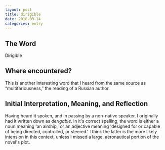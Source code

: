 ```yaml
---
layout: post
title: dirigible
date: 2018-03-14
categories: entry
---
```

## The Word
Dirigible

## Where encountered?
This is another interesting word that I heard from the same source as “multifariousness,” the reading of a Russian author.

## Initial Interpretation, Meaning, and Reflection
Having heard it spoken, and in passing by a non-native speaker, I originally had it written down as *derigable*. In it's correct spelling, the word is either a noun meaning 'an airship,' or an adjective meaning 'designed for or capable of being directed, controlled, or steered.' I think the latter is the more likely intension in this context, unless I missed a large, aeronautical portion of the novel's plot.

